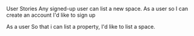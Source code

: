 User Stories
Any signed-up user can list a new space.
As a user
so I can create an account
I'd like to sign up


As a user 
So that i can list a property,
I'd like to list a space.
